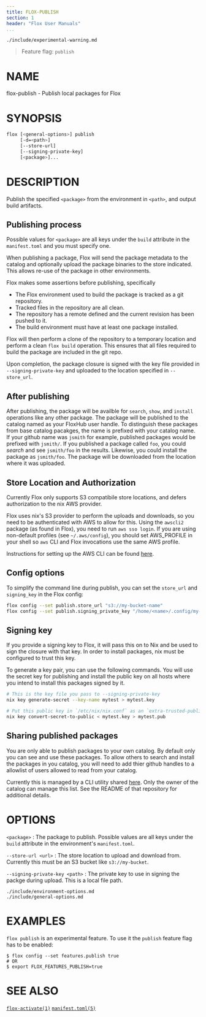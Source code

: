 ```yaml
---
title: FLOX-PUBLISH
section: 1
header: "Flox User Manuals"
...
```


```{.include}
./include/experimental-warning.md
```
> Feature flag: `publish`

# NAME

flox-publish - Publish local packages for Flox


# SYNOPSIS

``` bash
flox [<general-options>] publish
     [-d=<path>]
     [--store-url]
     [--signing-private-key]
     [<package>]...
```

# DESCRIPTION

Publish the specified `<package>` from the environment in `<path>`,
and output build artifacts.

## Publishing process

Possible values for `<package>` are all keys under the `build` attribute
in the `manifest.toml` and you must specify one.

When publishing a package,
Flox will send the package metadata to the catalog
and optionally upload the package binaries to the store indicated.
This allows re-use of the package in other environments.

Flox makes some assertions before publishing, specifically

- The Flox environment used to build the package is tracked as a git repository.
- Tracked files in the repository are all clean.
- The repository has a remote defined and the current revision has been pushed to it.
- The build environment must have at least one package installed.

Flox will then perform a clone of the repository
to a temporary location
and perform a clean `flox build` operation.
This ensures that all files
required to build the package are included in the git repo.

Upon completion,
the package closure is signed with the key file provided in `--signing-private-key`
and uploaded to the location specified in `--store_url`.

## After publishing

After publishing,
the package will be availble for `search`, `show`, and `install` operations
like any other package.
The package will be published
to the catalog named as your FloxHub user handle.
To distinguish these packages
from base catalog pacakges,
the name is prefixed with your catalog name.
If your github name was `jsmith` for example,
published packages would be prefixed with `jsmith/`.
If you published a package called `foo`,
you could _search_ and see `jsmith/foo` in the results.
Likewise, you could install the package as
`jsmith/foo`.
The package will be downloaded from the location where it was uploaded.

## Store Location and Authorization

Currently Flox only supports S3 compatibile store locations,
and defers authorization to the nix AWS provider.

Flox uses nix's S3 provider to perform the uploads and downloads,
so you need to be authenticated with AWS
to allow for this.
Using the `awscli2` package (as found in Flox),
you need to run `aws sso login`.
If you are using non-default profiles (see `~/.aws/config`),
you should set AWS_PROFILE in your shell
so `aws` CLI and Flox invocations
use the same AWS profile.

Instructions for setting up the AWS CLI
can be found [here](https://docs.aws.amazon.com/cli/latest/userguide/getting-started-quickstart.html).

## Config options

To simplify the command line during publish,
you can set the `store_url` and `signing_key`
in the Flox config:

``` bash
flox config --set publish.store_url "s3://my-bucket-name"
flox config --set publish.signing_private_key "/home/<name>/.config/my-flox-catalog.key"
```

## Signing key

If you provide a signing key to Flox,
it will pass this on to Nix
and be used to sign the closure
with that key.
In order to install packages,
nix must be configured to trust this key.

To generate a key pair,
you can use the following commands.
You will use the secret key for publishing
and install the public key on all hosts
where you intend to install this packages
signed by it.

``` bash
# This is the key file you pass to --signing-private-key
nix key generate-secret --key-name mytest > mytest.key

# Put this public key in `/etc/nix/nix.conf` as an `extra-trusted-public-keys` and restart the nix-daemon
nix key convert-secret-to-public < mytest.key > mytest.pub
```

## Sharing published packages

You are only able to publish packages to your own catalog.
By default only you can see and use these packages.
To allow others
to search and install the packages in you catalog,
you will need to add thier github handles
to a allowlist of users allowed to read from your catalog.

Currently this is managed by a CLI utility shared
[here](https://github.com/flox/catalog-util).
Only the owner of the catalog can manage this list.
See the README of that repository
for additional details.

# OPTIONS

`<package>`
:   The package to publish.
    Possible values are all keys under the `build` attribute
    in the environment's `manifest.toml`.

`--store-url <url>`
:   The store location to upload and download from.
    Currently this must be an S3 bucket like
    `s3://my-bucket`.

`--signing-private-key <path>`
:   The private key to use in signing the packge
    during upload.  This is a local file path.

```{.include}
./include/environment-options.md
./include/general-options.md
```

# EXAMPLES

`flox publish` is an experimental feature.
To use it the `publish` feature flag has to be enabled:

```shell
$ flox config --set features.publish true
# OR
$ export FLOX_FEATURES_PUBLISH=true
```

# SEE ALSO

[`flox-activate(1)`](./flox-activate.md)
[`manifest.toml(5)`](./manifest.toml.md)
